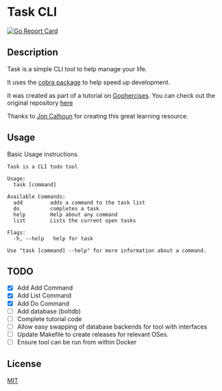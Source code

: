 # Task CLI
[![Go Report Card](https://goreportcard.com/badge/github.com/DavyJ0nes/task-cli)](https://goreportcard.com/report/github.com/DavyJ0nes/task-cli)

## Description

Task is a simple CLI tool to help manage your life.

It uses the [cobra package](https://github.com/spf13/cobra) to help speed up development.

It was created as part of a tutorial on [Gophercises](https://gophercises.com/exercises/task). You can check out the original repository [here](https://github.com/gophercises/task)

Thanks to [Jon Calhoun](https://twitter.com/joncalhoun) for creating this great learning resource.

## Usage

Basic Usage instructions.

```
Task is a CLI todo tool

Usage:
  task [command]

Available Commands:
  add         adds a command to the task list
  do          completes a task
  help        Help about any command
  list        Lists the current open tasks

Flags:
  -h, --help   help for task

Use "task [command] --help" for more information about a command.
```

## TODO

- [x] Add Add Command
- [x] Add List Command
- [x] Add Do Command
- [ ] Add database (boltdb)
- [ ] Complete tutorial code
- [ ] Allow easy swapping of database backends for tool with interfaces
- [ ] Update Makefile to create releases for relevant OSes.
- [ ] Ensure tool can be run from within Docker

## License

[MIT](./LICENSE)
